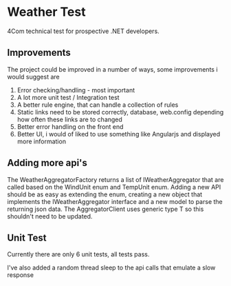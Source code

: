 # Weather Test

4Com technical test for prospective .NET developers.

## Improvements

The project could be improved in a number of ways, some improvements i would suggest are

1) Error checking/handling - most important
2) A lot more unit test / Integration test 
3) A better rule engine, that can handle a collection of rules
4) Static links need to be stored correctly, database, web.config depending how often these links are to changed
5) Better error handling on the front end
6) Better UI, i would of liked to use something like Angularjs and displayed more information

## Adding more api's

The WeatherAggregatorFactory returns a list of IWeatherAggregator that are called based on the WindUnit enum and TempUnit enum.
Adding a new API should be as easy as extending the enum,  creating a new object that implements the IWeatherAggregator interface and a new model to parse the returning json data. 
The AggregatorClient uses generic type T so this shouldn't need to be updated. 

## Unit Test

Currently there are only 6 unit tests, all tests pass. 



I've also added a random thread sleep to the api calls that emulate a slow response